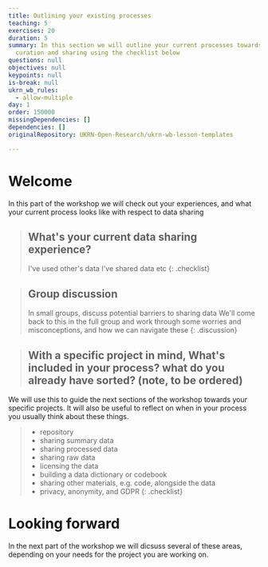 ```yaml
---
title: Outlining your existing processes
teaching: 5
exercises: 20
duration: 5
summary: In this section we will outline your current processes towards data
  curation and sharing using the checklist below
questions: null
objectives: null
keypoints: null
is-break: null
ukrn_wb_rules:
  - allow-multiple
day: 1
order: 150000
missingDependencies: []
dependencies: []
originalRepository: UKRN-Open-Research/ukrn-wb-lesson-templates

---
```

# Welcome
In this part of the workshop we will check out your experiences, and what your current process looks like with respect to data sharing


> ## What's your current data sharing experience?
> I've used other's data
> I've shared data
> etc
{: .checklist}

> ## Group discussion
> In small groups, discuss potential barriers to sharing data
> We'll come back to this in the full group and work through some worries and misconceptions, and how we can navigate these
{: .discussion}

> ## With a specific project in mind,  What's included in your process? what do you already have sorted? (note, to be ordered)
We will use this to guide the next sections of the workshop towards your specific projects. It will also be useful to reflect on when in your process you usually think about these things. 
> - repository
> - sharing summary data
> - sharing processed data
> - sharing raw data
> - licensing the data
> - building a data dictionary or codebook
> - sharing other materials, e.g. code, alongside the data
> - privacy, anonymity, and GDPR
{: .checklist}

# Looking forward
In the next part of the workshop we will dicsuss several of these areas, depending on your needs for the project you are working on. 


